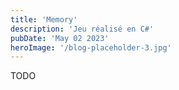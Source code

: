 ```yaml
---
title: 'Memory'
description: 'Jeu réalisé en C#'
pubDate: 'May 02 2023'
heroImage: '/blog-placeholder-3.jpg'
---
```


TODO
